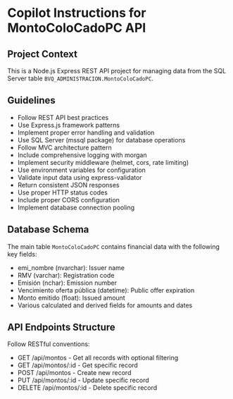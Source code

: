 # Copilot Instructions for MontoColoCadoPC API

<!-- Use this file to provide workspace-specific custom instructions to Copilot. For more details, visit https://code.visualstudio.com/docs/copilot/copilot-customization#_use-a-githubcopilotinstructionsmd-file -->

## Project Context
This is a Node.js Express REST API project for managing data from the SQL Server table `BVQ_ADMINISTRACION.MontoColoCadoPC`.

## Guidelines
- Follow REST API best practices
- Use Express.js framework patterns
- Implement proper error handling and validation
- Use SQL Server (mssql package) for database operations
- Follow MVC architecture pattern
- Include comprehensive logging with morgan
- Implement security middleware (helmet, cors, rate limiting)
- Use environment variables for configuration
- Validate input data using express-validator
- Return consistent JSON responses
- Use proper HTTP status codes
- Include proper CORS configuration
- Implement database connection pooling

## Database Schema
The main table `MontoColoCadoPC` contains financial data with the following key fields:
- emi_nombre (nvarchar): Issuer name
- RMV (varchar): Registration code
- Emisión (nchar): Emission number
- Vencimiento oferta pública (datetime): Public offer expiration
- Monto emitido (float): Issued amount
- Various calculated and derived fields for amounts and dates

## API Endpoints Structure
Follow RESTful conventions:
- GET /api/montos - Get all records with optional filtering
- GET /api/montos/:id - Get specific record
- POST /api/montos - Create new record
- PUT /api/montos/:id - Update specific record
- DELETE /api/montos/:id - Delete specific record
